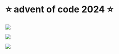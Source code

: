 # ⭐️ advent of code 2024 ⭐️

![](https://img.shields.io/badge/day%20📅-19-blue)
  
![](https://img.shields.io/badge/stars%20⭐-26-yellow)
  
![](https://img.shields.io/badge/days%20completed-12-red)
